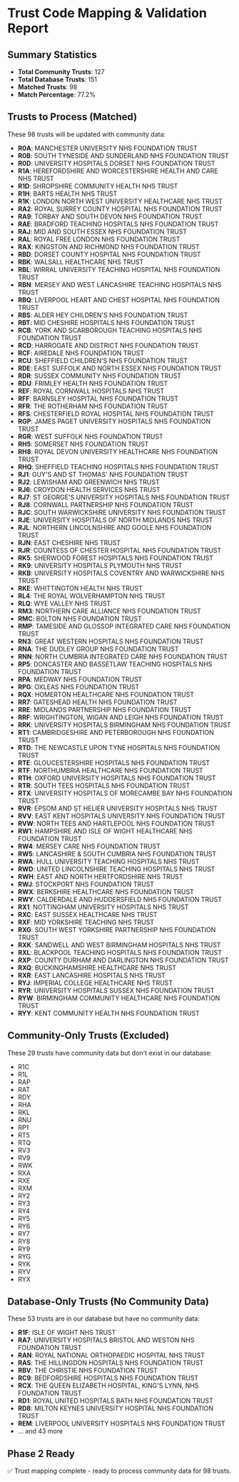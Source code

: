 # Trust Code Mapping & Validation Report

## Summary Statistics
- **Total Community Trusts**: 127
- **Total Database Trusts**: 151
- **Matched Trusts**: 98
- **Match Percentage**: 77.2%

## Trusts to Process (Matched)
These 98 trusts will be updated with community data:

- **R0A**: MANCHESTER UNIVERSITY NHS FOUNDATION TRUST
- **R0B**: SOUTH TYNESIDE AND SUNDERLAND NHS FOUNDATION TRUST
- **R0D**: UNIVERSITY HOSPITALS DORSET NHS FOUNDATION TRUST
- **R1A**: HEREFORDSHIRE AND WORCESTERSHIRE HEALTH AND CARE NHS TRUST
- **R1D**: SHROPSHIRE COMMUNITY HEALTH NHS TRUST
- **R1H**: BARTS HEALTH NHS TRUST
- **R1K**: LONDON NORTH WEST UNIVERSITY HEALTHCARE NHS TRUST
- **RA2**: ROYAL SURREY COUNTY HOSPITAL NHS FOUNDATION TRUST
- **RA9**: TORBAY AND SOUTH DEVON NHS FOUNDATION TRUST
- **RAE**: BRADFORD TEACHING HOSPITALS NHS FOUNDATION TRUST
- **RAJ**: MID AND SOUTH ESSEX NHS FOUNDATION TRUST
- **RAL**: ROYAL FREE LONDON NHS FOUNDATION TRUST
- **RAX**: KINGSTON AND RICHMOND NHS FOUNDATION TRUST
- **RBD**: DORSET COUNTY HOSPITAL NHS FOUNDATION TRUST
- **RBK**: WALSALL HEALTHCARE NHS TRUST
- **RBL**: WIRRAL UNIVERSITY TEACHING HOSPITAL NHS FOUNDATION TRUST
- **RBN**: MERSEY AND WEST LANCASHIRE TEACHING HOSPITALS NHS TRUST
- **RBQ**: LIVERPOOL HEART AND CHEST HOSPITAL NHS FOUNDATION TRUST
- **RBS**: ALDER HEY CHILDREN'S NHS FOUNDATION TRUST
- **RBT**: MID CHESHIRE HOSPITALS NHS FOUNDATION TRUST
- **RCB**: YORK AND SCARBOROUGH TEACHING HOSPITALS NHS FOUNDATION TRUST
- **RCD**: HARROGATE AND DISTRICT NHS FOUNDATION TRUST
- **RCF**: AIREDALE NHS FOUNDATION TRUST
- **RCU**: SHEFFIELD CHILDREN'S NHS FOUNDATION TRUST
- **RDE**: EAST SUFFOLK AND NORTH ESSEX NHS FOUNDATION TRUST
- **RDR**: SUSSEX COMMUNITY NHS FOUNDATION TRUST
- **RDU**: FRIMLEY HEALTH NHS FOUNDATION TRUST
- **REF**: ROYAL CORNWALL HOSPITALS NHS TRUST
- **RFF**: BARNSLEY HOSPITAL NHS FOUNDATION TRUST
- **RFR**: THE ROTHERHAM NHS FOUNDATION TRUST
- **RFS**: CHESTERFIELD ROYAL HOSPITAL NHS FOUNDATION TRUST
- **RGP**: JAMES PAGET UNIVERSITY HOSPITALS NHS FOUNDATION TRUST
- **RGR**: WEST SUFFOLK NHS FOUNDATION TRUST
- **RH5**: SOMERSET NHS FOUNDATION TRUST
- **RH8**: ROYAL DEVON UNIVERSITY HEALTHCARE NHS FOUNDATION TRUST
- **RHQ**: SHEFFIELD TEACHING HOSPITALS NHS FOUNDATION TRUST
- **RJ1**: GUY'S AND ST THOMAS' NHS FOUNDATION TRUST
- **RJ2**: LEWISHAM AND GREENWICH NHS TRUST
- **RJ6**: CROYDON HEALTH SERVICES NHS TRUST
- **RJ7**: ST GEORGE'S UNIVERSITY HOSPITALS NHS FOUNDATION TRUST
- **RJ8**: CORNWALL PARTNERSHIP NHS FOUNDATION TRUST
- **RJC**: SOUTH WARWICKSHIRE UNIVERSITY NHS FOUNDATION TRUST
- **RJE**: UNIVERSITY HOSPITALS OF NORTH MIDLANDS NHS TRUST
- **RJL**: NORTHERN LINCOLNSHIRE AND GOOLE NHS FOUNDATION TRUST
- **RJN**: EAST CHESHIRE NHS TRUST
- **RJR**: COUNTESS OF CHESTER HOSPITAL NHS FOUNDATION TRUST
- **RK5**: SHERWOOD FOREST HOSPITALS NHS FOUNDATION TRUST
- **RK9**: UNIVERSITY HOSPITALS PLYMOUTH NHS TRUST
- **RKB**: UNIVERSITY HOSPITALS COVENTRY AND WARWICKSHIRE NHS TRUST
- **RKE**: WHITTINGTON HEALTH NHS TRUST
- **RL4**: THE ROYAL WOLVERHAMPTON NHS TRUST
- **RLQ**: WYE VALLEY NHS TRUST
- **RM3**: NORTHERN CARE ALLIANCE NHS FOUNDATION TRUST
- **RMC**: BOLTON NHS FOUNDATION TRUST
- **RMP**: TAMESIDE AND GLOSSOP INTEGRATED CARE NHS FOUNDATION TRUST
- **RN3**: GREAT WESTERN HOSPITALS NHS FOUNDATION TRUST
- **RNA**: THE DUDLEY GROUP NHS FOUNDATION TRUST
- **RNN**: NORTH CUMBRIA INTEGRATED CARE NHS FOUNDATION TRUST
- **RP5**: DONCASTER AND BASSETLAW TEACHING HOSPITALS NHS FOUNDATION TRUST
- **RPA**: MEDWAY NHS FOUNDATION TRUST
- **RPG**: OXLEAS NHS FOUNDATION TRUST
- **RQX**: HOMERTON HEALTHCARE NHS FOUNDATION TRUST
- **RR7**: GATESHEAD HEALTH NHS FOUNDATION TRUST
- **RRE**: MIDLANDS PARTNERSHIP NHS FOUNDATION TRUST
- **RRF**: WRIGHTINGTON, WIGAN AND LEIGH NHS FOUNDATION TRUST
- **RRK**: UNIVERSITY HOSPITALS BIRMINGHAM NHS FOUNDATION TRUST
- **RT1**: CAMBRIDGESHIRE AND PETERBOROUGH NHS FOUNDATION TRUST
- **RTD**: THE NEWCASTLE UPON TYNE HOSPITALS NHS FOUNDATION TRUST
- **RTE**: GLOUCESTERSHIRE HOSPITALS NHS FOUNDATION TRUST
- **RTF**: NORTHUMBRIA HEALTHCARE NHS FOUNDATION TRUST
- **RTH**: OXFORD UNIVERSITY HOSPITALS NHS FOUNDATION TRUST
- **RTR**: SOUTH TEES HOSPITALS NHS FOUNDATION TRUST
- **RTX**: UNIVERSITY HOSPITALS OF MORECAMBE BAY NHS FOUNDATION TRUST
- **RVR**: EPSOM AND ST HELIER UNIVERSITY HOSPITALS NHS TRUST
- **RVV**: EAST KENT HOSPITALS UNIVERSITY NHS FOUNDATION TRUST
- **RVW**: NORTH TEES AND HARTLEPOOL NHS FOUNDATION TRUST
- **RW1**: HAMPSHIRE AND ISLE OF WIGHT HEALTHCARE NHS FOUNDATION TRUST
- **RW4**: MERSEY CARE NHS FOUNDATION TRUST
- **RW5**: LANCASHIRE & SOUTH CUMBRIA NHS FOUNDATION TRUST
- **RWA**: HULL UNIVERSITY TEACHING HOSPITALS NHS TRUST
- **RWD**: UNITED LINCOLNSHIRE TEACHING HOSPITALS NHS TRUST
- **RWH**: EAST AND NORTH HERTFORDSHIRE NHS TRUST
- **RWJ**: STOCKPORT NHS FOUNDATION TRUST
- **RWX**: BERKSHIRE HEALTHCARE NHS FOUNDATION TRUST
- **RWY**: CALDERDALE AND HUDDERSFIELD NHS FOUNDATION TRUST
- **RX1**: NOTTINGHAM UNIVERSITY HOSPITALS NHS TRUST
- **RXC**: EAST SUSSEX HEALTHCARE NHS TRUST
- **RXF**: MID YORKSHIRE TEACHING NHS TRUST
- **RXG**: SOUTH WEST YORKSHIRE PARTNERSHIP NHS FOUNDATION TRUST
- **RXK**: SANDWELL AND WEST BIRMINGHAM HOSPITALS NHS TRUST
- **RXL**: BLACKPOOL TEACHING HOSPITALS NHS FOUNDATION TRUST
- **RXP**: COUNTY DURHAM AND DARLINGTON NHS FOUNDATION TRUST
- **RXQ**: BUCKINGHAMSHIRE HEALTHCARE NHS TRUST
- **RXR**: EAST LANCASHIRE HOSPITALS NHS TRUST
- **RYJ**: IMPERIAL COLLEGE HEALTHCARE NHS TRUST
- **RYR**: UNIVERSITY HOSPITALS SUSSEX NHS FOUNDATION TRUST
- **RYW**: BIRMINGHAM COMMUNITY HEALTHCARE NHS FOUNDATION TRUST
- **RYY**: KENT COMMUNITY HEALTH NHS FOUNDATION TRUST

## Community-Only Trusts (Excluded)
These 29 trusts have community data but don't exist in our database:

- R1C
- R1L
- RAP
- RAT
- RDY
- RHA
- RKL
- RNU
- RP1
- RT5
- RTQ
- RV3
- RV9
- RWK
- RXA
- RXE
- RXM
- RY2
- RY3
- RY4
- RY5
- RY6
- RY7
- RY8
- RY9
- RYG
- RYK
- RYV
- RYX

## Database-Only Trusts (No Community Data)
These 53 trusts are in our database but have no community data:

- **R1F**: ISLE OF WIGHT NHS TRUST
- **RA7**: UNIVERSITY HOSPITALS BRISTOL AND WESTON NHS FOUNDATION TRUST
- **RAN**: ROYAL NATIONAL ORTHOPAEDIC HOSPITAL NHS TRUST
- **RAS**: THE HILLINGDON HOSPITALS NHS FOUNDATION TRUST
- **RBV**: THE CHRISTIE NHS FOUNDATION TRUST
- **RC9**: BEDFORDSHIRE HOSPITALS NHS FOUNDATION TRUST
- **RCX**: THE QUEEN ELIZABETH HOSPITAL, KING'S LYNN, NHS FOUNDATION TRUST
- **RD1**: ROYAL UNITED HOSPITALS BATH NHS FOUNDATION TRUST
- **RD8**: MILTON KEYNES UNIVERSITY HOSPITAL NHS FOUNDATION TRUST
- **REM**: LIVERPOOL UNIVERSITY HOSPITALS NHS FOUNDATION TRUST
- ... and 43 more

## Phase 2 Ready
✅ Trust mapping complete - ready to process community data for 98 trusts.
